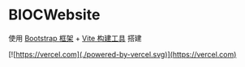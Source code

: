 # BIOCWebsite
使用 [Bootstrap 框架](https://v5.bootcss.com/) + [Vite 构建工具](https://cn.vitejs.dev/) 搭建



[![https://vercel.com](./powered-by-vercel.svg)](https://vercel.com)
